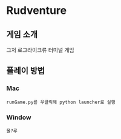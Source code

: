 # Rudventure

## 게임 소개
그저 로그라이크류 터미널 게임   
   
## 플레이 방법   
### Mac   
    runGame.py를 우클릭해 python launcher로 실행   

### Window   
    몰?루